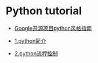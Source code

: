 # Python tutorial

* [Google开源项目python风格指南](http://zh-google-styleguide.readthedocs.io/en/latest/google-python-styleguide/python_style_rules/#id16)

* [1.python简介](01.md)

* [2.python流程控制](02.md)

